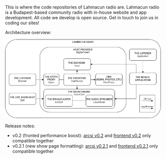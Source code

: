This is where the code repositories of Lahmacun radio are. Lahmacun radio is a Budapest-based community radio with in-house website and app development. All code we develop is open source. Get in touch to join us in coding our sites!

Architecture overview:

![Lahmacun radio website & app architecture](/images/lahmaarch.png)

Release notes: 

- v0.2 (fronted performance boost): [arcsi v0.2](https://github.com/lahmacunradio/arcsi/releases/tag/0.2) and [frontend v0.2](https://github.com/lahmacunradio/frontend/releases/tag/0.2) only compatible together
- v0.2.1 (new show page formatting): [arcsi v0.2.1](https://github.com/lahmacunradio/arcsi/releases/tag/0.2.1) and [frontend v0.2.1](https://github.com/lahmacunradio/frontend/releases/tag/0.2.1) only compatible together
